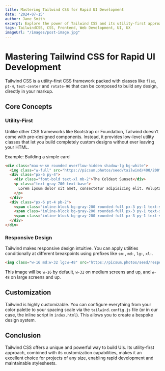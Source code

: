 ```yaml
---
title: Mastering Tailwind CSS for Rapid UI Development
date: '2024-07-15'
author: Jane Smith
excerpt: Explore the power of Tailwind CSS and its utility-first approach to build custom user interfaces with incredible speed and efficiency.
tags: TailwindCSS, CSS, Frontend, Web Development, UI, UX
imageUrl: "/images/post-image.jpg"
---
```


# Mastering Tailwind CSS for Rapid UI Development

Tailwind CSS is a utility-first CSS framework packed with classes like `flex`, `pt-4`, `text-center` and `rotate-90` that can be composed to build any design, directly in your markup.

## Core Concepts

### Utility-First

Unlike other CSS frameworks like Bootstrap or Foundation, Tailwind doesn't come with pre-designed components. Instead, it provides low-level utility classes that let you build completely custom designs without ever leaving your HTML.

Example: Building a simple card

```html
<div class="max-w-sm rounded overflow-hidden shadow-lg bg-white">
  <img class="w-full" src="https://picsum.photos/seed/tailwind/400/200" alt="Abstract art">
  <div class="px-6 py-4">
    <div class="font-bold text-xl mb-2">The Coldest Sunset</div>
    <p class="text-gray-700 text-base">
      Lorem ipsum dolor sit amet, consectetur adipisicing elit. Voluptatibus quia, nulla! Maiores et perferendis eaque, exercitationem praesentium nihil.
    </p>
  </div>
  <div class="px-6 pt-4 pb-2">
    <span class="inline-block bg-gray-200 rounded-full px-3 py-1 text-sm font-semibold text-gray-700 mr-2 mb-2">#photography</span>
    <span class="inline-block bg-gray-200 rounded-full px-3 py-1 text-sm font-semibold text-gray-700 mr-2 mb-2">#travel</span>
    <span class="inline-block bg-gray-200 rounded-full px-3 py-1 text-sm font-semibold text-gray-700 mr-2 mb-2">#winter</span>
  </div>
</div>
```

### Responsive Design

Tailwind makes responsive design intuitive. You can apply utilities conditionally at different breakpoints using prefixes like `sm:`, `md:`, `lg:`, `xl:`.

```html
<img class="w-16 md:w-32 lg:w-48" src="https://picsum.photos/seed/responsive/200/200" alt="Responsive placeholder">
```
This image will be `w-16` by default, `w-32` on medium screens and up, and `w-48` on large screens and up.

## Customization

Tailwind is highly customizable. You can configure everything from your color palette to your spacing scale via the `tailwind.config.js` file (or in our case, the inline script in `index.html`). This allows you to create a bespoke design system.

## Conclusion

Tailwind CSS offers a unique and powerful way to build UIs. Its utility-first approach, combined with its customization capabilities, makes it an excellent choice for projects of any size, enabling rapid development and maintainable stylesheets.

